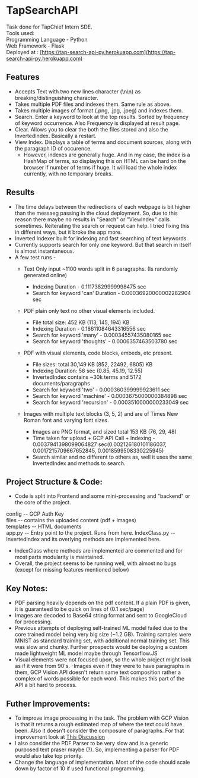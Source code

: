 # TapSearchAPI

Task done for TapChief Intern SDE.  
Tools used:  
Programming Language - Python  
Web Framework - Flask  
Deployed at : [https://tap-search-api-py.herokuapp.com](https://tap-search-api-py.herokuapp.com)
  
## Features  
- Accepts Text with two new lines character (\n\n) as breaking/distinguishing character.
- Takes multiple PDF files and indexes them. Same rule as above.
- Takes multiple images of format (.png, .jpg, .jpeg) and indexes them.
- Search. Enter a keyword to look at the top results. Sorted by frequency of keyword occurrence. Also Frequency is displayed at result page.
- Clear. Allows you to clear the both the files stored and also the InvertedIndex. Basically a restart.
- View Index. Displays a table of terms and document sources, along with the paragraph ID of occurence.
    - However, indexes are generally huge. And in my case, the index is a HashMap of terms, so displaying this on HTML can be hard on the browser if number of terms if huge. It will load the whole index currently, with no temporary breaks.

## Results
- The time delays between the redirections of each webpage is bit higher than the messaeg passing in the cloud deployment. So, due to this reason there maybe no results in "Search" or "ViewIndex" calls sometimes. Reiterating the search or request can help. I tried fixing this in different ways, but it broke the app more.
- Inverted Indexer built for indexing and fast searching of text keywords.
- Currently supports search for only one keyword. But that search in itself is almost instantaneous.
- A few test runs - 
    * Text Only input ~1100 words split in 6 paragraphs. (Is randomly generated online)
        * Indexing Duration - 0.11173829999998475 sec
        * Search for keyword 'can' Duration - 0.00036920000002282904 sec  
        
    * PDF plain only text no other visual elements included.
        * File total size: 452 KB (113, 145, 194) KB
        * Indexing Duration - 0.18611084643316556 sec
        * Search for keyword 'many' - 0.00034557435080165 sec
        * Search for keyword 'thoughts' - 0.0006357463503780 sec  
        
    * PDF with visual elements, code blocks, embeds, etc present.
        * File  sizes: total 30,149 KB (852, 22492, 6805) KB
        * Indexing Duration: 58 sec (0.85, 45.19, 12.55)
        * InvertedIndex contains ~30k terms and 5172 documents/paragraphs
        * Search for keyword 'two' - 0.000360399999923611 sec
        * Search for keyword 'machine' - 0.0003675000000384898 sec
        * Search for keyword 'recursion' - 0.0003510000000233049 sec  
        
    * Images with multiple text blocks (3, 5, 2) and are of Times New Roman font and varying font sizes.
        * Images are PNG format, and sized total 153 KB (76, 29, 48)
        * Time taken for upload + GCP API Call + Indexing - 0.0037941398099064827 sec‬(0.002126180101186037, 0.0017215709667652845, 0.0018599508330225945)
        * Search similar and no different to others as, well it uses the same InvertedIndex and methods to search.  
          
## Project Structure & Code:
- Code is split into Frontend and some mini-processing and "backend" or the core of the project.   

config -- GCP Auth Key  
files -- contains the uploaded content (pdf + images)  
templates -- HTML documents  
app.py -- Entry point to the project. Runs from here.
IndexClass.py -- InvertedIndex and its overlying methods are implemented here.  

- IndexClass where methods are implemented are commented and for most parts modularity is maintained.
- Overall, the project seems to be running well, with almost no bugs (except for missing features mentioned below)

  
## Key Notes:
- PDF parsing heavily depends on the pdf content. If a plain PDF is given, it is guaranteed to be quick on lines of (0.1 sec/page)
- Images are decoded to Base64 string format and sent to GoogleCloud for processing. 
- Previous attempts of deploying self-trained ML model failed due to the core trained model being very big size (~1.2 GB). Training samples were MNIST as standard training set, with additional normal training set. This was slow and chunky. Further prospects would be deploying a custom made lightweight ML model maybe through Tensorflow.JS
- Visual elements were not focused upon, so the whole project might look as if it were from 90's.
-Images even if they were to have paragraphs in them, GCP Vision API doesn't return same text composition rather a complex of words possible for each word. This makes this part of the API a bit hard to process.
        
## Futher Improvements:
- To improve image processing in the task. The problem with GCP Vision is that it returns a rough estimated map of where the text could have been. Also it doesn't consider the composure of paragraphs. For that improvement look at [This Discussion](https://stackoverflow.com/questions/42325484/how-to-split-an-image-into-clean-paragraphs-in-python-opencv)
- I also consider the PDF Parser to be very slow and is a generic purposed text praser maybe (?). So, implementing a parser  for PDF would also take top priority.
- Change the language of implementation. Most of the code should scale down by factor of 10 if used functional programming.
